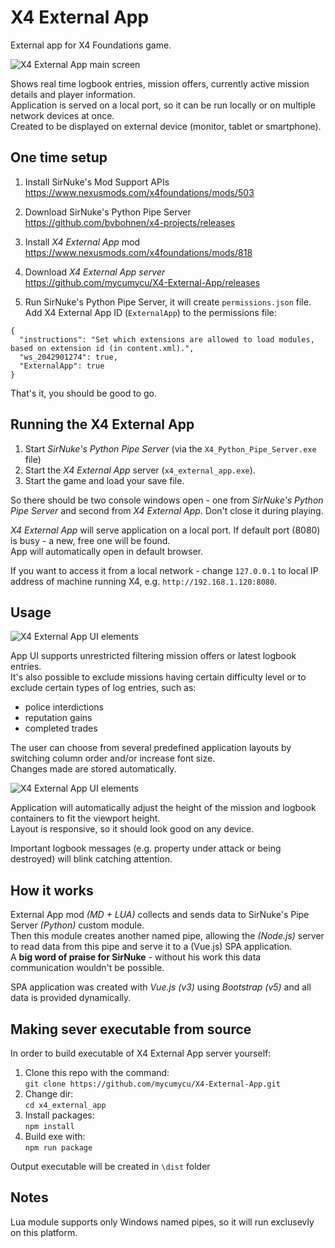# X4 External App

External app for X4 Foundations game.

![X4 External App main screen](https://i.imgur.com/NmMiR8Z.png)

Shows real time logbook entries, mission offers, currently active mission details and player information.  
Application is served on a local port, so it can be run locally or on multiple network devices at once.  
Created to be displayed on external device (monitor, tablet or smartphone).


## One time setup

1. Install SirNuke's Mod Support APIs  
   https://www.nexusmods.com/x4foundations/mods/503

2. Download SirNuke's Python Pipe Server  
   https://github.com/bvbohnen/x4-projects/releases  
   
3. Install *X4 External App* mod  
   https://www.nexusmods.com/x4foundations/mods/818

4. Download *X4 External App server*   
   https://github.com/mycumycu/X4-External-App/releases

5. Run SirNuke's Python Pipe Server, it will create `permissions.json` file.   
   Add X4 External App ID (`ExternalApp`) to the permissions file:

```
{
  "instructions": "Set which extensions are allowed to load modules, based on extension id (in content.xml).",
  "ws_2042901274": true,
  "ExternalApp": true
}
```

That's it, you should be good to go.

## Running the X4 External App

1. Start *SirNuke's Python Pipe Server* (via the `X4_Python_Pipe_Server.exe` file) 
2. Start the *X4 External App* server (`x4_external_app.exe`).
3. Start the game and load your save file.

So there should be two console windows open - one from *SirNuke's Python Pipe Server* and second from *X4 External App*. 
Don't close it during playing.    
  
*X4 External App* will serve application on a local port. If default port (8080) is busy - a new, free one will be found.  
App will automatically open in default browser.

If you want to access it from a local network - change `127.0.0.1` to local IP address of machine running X4, e.g. `http://192.168.1.120:8080`.

## Usage

![X4 External App UI elements](https://i.imgur.com/T2egYAs.png)

App UI supports unrestricted filtering mission offers or latest logbook entries.  
It's also possible to exclude missions having certain difficulty level or to exclude certain types of log entries, such as:
* police interdictions
* reputation gains
* completed trades

The user can choose from several predefined application layouts by switching column order and/or increase font size.   
Changes made are stored automatically.

![X4 External App UI elements](https://i.imgur.com/M4wPt2b.png)

Application will automatically adjust the height of the mission and logbook containers to fit the viewport height.  
Layout is responsive, so it should look good on any device.

Important logbook messages (e.g. property under attack or being destroyed) will blink catching attention.

## How it works

External App mod *(MD + LUA)* collects and sends data to SirNuke's Pipe Server *(Python)* custom module.  
Then this module creates another named pipe, allowing the *(Node.js)* server to read data from this pipe and serve it to a (Vue.js) SPA application.  
A **big word of praise for SirNuke** - without his work this data communication wouldn't be possible.

SPA application was created with *Vue.js (v3)* using *Bootstrap (v5)* and all data is provided dynamically.

## Making sever executable from source

In order to build executable of X4 External App server yourself:

1. Clone this repo with the command:  
   `git clone https://github.com/mycumycu/X4-External-App.git`
2. Change dir:  
   `cd x4_external_app`
3. Install packages:  
   `npm install`
4. Build exe with:  
   `npm run package`

Output executable will be created in `\dist` folder

## Notes

Lua module supports only Windows named pipes, so it will run exclusevly on this platform.

